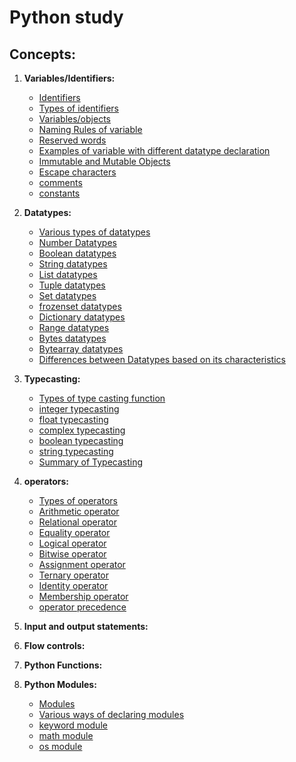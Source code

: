 # Python study

## Concepts:

1. **Variables/Identifiers:**
    
    - [Identifiers](https://github.com/pknviki95/Python/tree/main/concepts/Variables/README.md/#Identifiers)
    - [Types of identifiers](https://github.com/pknviki95/Python/tree/main/concepts/Variables/README.md/#Types-of-identifiers)
    - [Variables/objects](https://github.com/pknviki95/Python/tree/main/concepts/Variables/README.md/#Variablesobjects)
    - [Naming Rules of variable](https://github.com/pknviki95/Python/tree/main/concepts/Variables/README.md/#Naming-Rules-of-variable)
    - [Reserved words](https://github.com/pknviki95/Python/blob/main/concepts/Variables/README.md#Reserved-words)
    - [Examples of variable with different datatype declaration](https://github.com/pknviki95/Python/blob/main/concepts/Variables/README.md#Examples-of-variable-with-different-datatype-declaration)
    - [Immutable and Mutable Objects](https://github.com/pknviki95/Python/blob/main/concepts/Variables/README.md#Immutable-and-Mutable-Objects)
    - [Escape characters](https://github.com/pknviki95/Python/blob/main/concepts/Variables/README.md#Escape-characters)
    - [comments](https://github.com/pknviki95/Python/blob/main/concepts/Variables/README.md#comments)
    - [constants](https://github.com/pknviki95/Python/blob/main/concepts/Variables/README.md#constants)

2. **Datatypes:**

    - [Various types of datatypes](https://github.com/pknviki95/Python/tree/main/concepts/Datatypes/README.md#Various-types-of-datatypes)
    - [Number Datatypes](https://github.com/pknviki95/Python/tree/main/concepts/Datatypes/Number_datatypes/README.md#Number-datatypes)
    - [Boolean datatypes](https://github.com/pknviki95/Python/blob/main/concepts/Datatypes/Boolean_datatypes/README.md#bool---boolean-datatypes)
    - [String datatypes](https://github.com/pknviki95/Python/blob/main/concepts/Datatypes/String_datatypes/README.md#str()---string-datatypes)
    - [List datatypes](https://github.com/pknviki95/Python/blob/main/concepts/Datatypes/List_datatypes/README.md#list()---List-datatypes)
    - [Tuple datatypes](https://github.com/pknviki95/Python/blob/main/concepts/Datatypes/Tuple_datatypes/README.md#tuple()---Tuple-datatypes)
    - [Set datatypes](https://github.com/pknviki95/Python/blob/main/concepts/Datatypes/Set_datatypes/README.md#set()---set-datatypes)
    - [frozenset datatypes](https://github.com/pknviki95/Python/blob/main/concepts/Datatypes/Frozenset_datatypes/README.md#frozenset()---Frozenset-datatypes)
    - [Dictionary datatypes](https://github.com/pknviki95/Python/blob/main/concepts/Datatypes/Dictionary_datatypes/README.md#dict()---Dictionary-datatypes)
    - [Range datatypes](https://github.com/pknviki95/Python/blob/main/concepts/Datatypes/Range_datatypes/README.md#range()---Range-datatypes)
    - [Bytes datatypes](https://github.com/pknviki95/Python/blob/main/concepts/Datatypes/Bytes_datatypes/README.md#bytes()---Bytes-Datatypes)
    - [Bytearray datatypes](https://github.com/pknviki95/Python/blob/main/concepts/Datatypes/Bytearray_datatypes/README.md#bytearray()---ByteArray-Datatypes)
    - [Differences between Datatypes based on its characteristics](https://github.com/pknviki95/Python/tree/main/concepts/Datatypes/README.md#Differences-between-Datatypes-based-on-its-characteristics)

3. **Typecasting:**

    - [Types of type casting function](https://github.com/pknviki95/Python/tree/main/concepts/Typecasting/README.md#Types-of-type-casting-function)
    - [integer typecasting](https://github.com/pknviki95/Python/tree/main/concepts/Typecasting/README.md#integer-typecasting)
    - [float typecasting](https://github.com/pknviki95/Python/tree/main/concepts/Typecasting/README.md#float-typecasting)
    - [complex typecasting](https://github.com/pknviki95/Python/tree/main/concepts/Typecasting/README.md#complex-typecasting)
    - [boolean typecasting](https://github.com/pknviki95/Python/tree/main/concepts/Typecasting/README.md#boolean-typecasting)
    - [string typecasting](https://github.com/pknviki95/Python/tree/main/concepts/Typecasting#string-typecasting)
    - [Summary of Typecasting](https://github.com/pknviki95/Python/tree/main/concepts/Typecasting/README.md#Summary-of-Typecasting)

4. **operators:**

    - [Types of operators](https://github.com/pknviki95/Python/tree/main/concepts/operators/README.md#Types-of-operators)
    - [Arithmetic operator](https://github.com/pknviki95/Python/tree/main/concepts/operators/README.md#Arithmetic-operator)
    - [Relational operator](https://github.com/pknviki95/Python/tree/main/concepts/operators/README.md#Relational-operator)
    - [Equality operator](https://github.com/pknviki95/Python/tree/main/concepts/operators/README.md#Equality-operator)
    - [Logical operator](https://github.com/pknviki95/Python/tree/main/concepts/operators/README.md#Logical-operator)
    - [Bitwise operator](https://github.com/pknviki95/Python/tree/main/concepts/operators/README.md#Bitwise-operator)
    - [Assignment operator](https://github.com/pknviki95/Python/tree/main/concepts/operators/README.md#Assignment-operator)
    - [Ternary operator](https://github.com/pknviki95/Python/tree/main/concepts/operators/README.md#Ternary-operator)
    - [Identity operator](https://github.com/pknviki95/Python/tree/main/concepts/operators/README.md#Identity-operator)
    - [Membership operator](https://github.com/pknviki95/Python/tree/main/concepts/operators/README.md#Membership-operator)
    - [operator precedence](https://github.com/pknviki95/Python/tree/main/concepts/operators/README.md#operator-precedence)

5. **Input and output statements:**

6. **Flow controls:**
7. **Python Functions:**
8. **Python Modules:**
    - [Modules](https://github.com/pknviki95/Python/tree/main/concepts/Modules/README.md#Modules)
    - [Various ways of declaring modules](https://github.com/pknviki95/Python/tree/main/concepts/Modules/README.md#Various-ways-of-declaring-modules)
    - [keyword module](https://github.com/pknviki95/Python/tree/main/concepts/Modules/keyword/README.md#Keyword()---Keyword-module)
    - [math module](https://github.com/pknviki95/Python/tree/main/concepts/Modules/math/README.md#math()---Math-module)
    - [os module](https://github.com/pknviki95/Python/tree/main/concepts/Modules/os/README.md#os()---OS-module)



